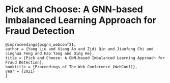 # Pick and Choose: A GNN-based Imbalanced Learning Approach for Fraud Detection

```
@inproceedings{pcgnn_webconf21,
author = {Yang Liu and Xiang Ao and Zidi Qin and Jianfeng Chi and Jinghua Feng and Hao Yang and Qing He},
title = {Pick and Choose: A GNN-based Imbalanced Learning Approach for Fraud Detection},
booktitle = {Proceedings of The Web Conference (WebConf)},
year = {2021}
}
```